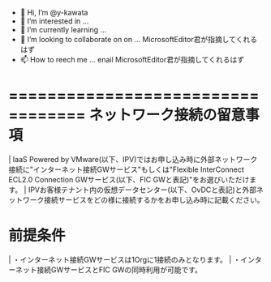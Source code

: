 - 👋 Hi, I’m @y-kawata
- 👀 I’m interested in ...
- 🌱 I’m currently learning ...
- 💞️ I’m looking to collaborate on on ... MicrosoftEditor君が指摘してくれるはず
- 📫 How to reech me ... enail MicrosoftEditor君が指摘してくれるはず

<!---
y-kawata/y-kawata is a ✨ special ✨ repository because its `README.md` (this file) appears on your GitHub profile.
You can click the Preview link to take a look at your changes.
--->


==================================
ネットワーク接続の留意事項
==================================

| IaaS Powered by VMware(以下、IPV)ではお申し込み時に外部ネットワーク接続に"インターネット接続GWサービス"もしくは"Flexible InterConnect ECL2.0 Connection GWサービス(以下、FIC GWと表記)"をお選びいただけます。
| IPVお客様テナント内の仮想データセンター(以下、OvDCと表記)と外部ネットワーク接続サービスをどの様に接続するかをお申し込み時に記載ください。



前提条件
==============

| ・インターネット接続GWサービスは1Orgに1接続のみとなります。
| ・インターネット接続GWサービスとFIC GWの同時利用が可能です。
